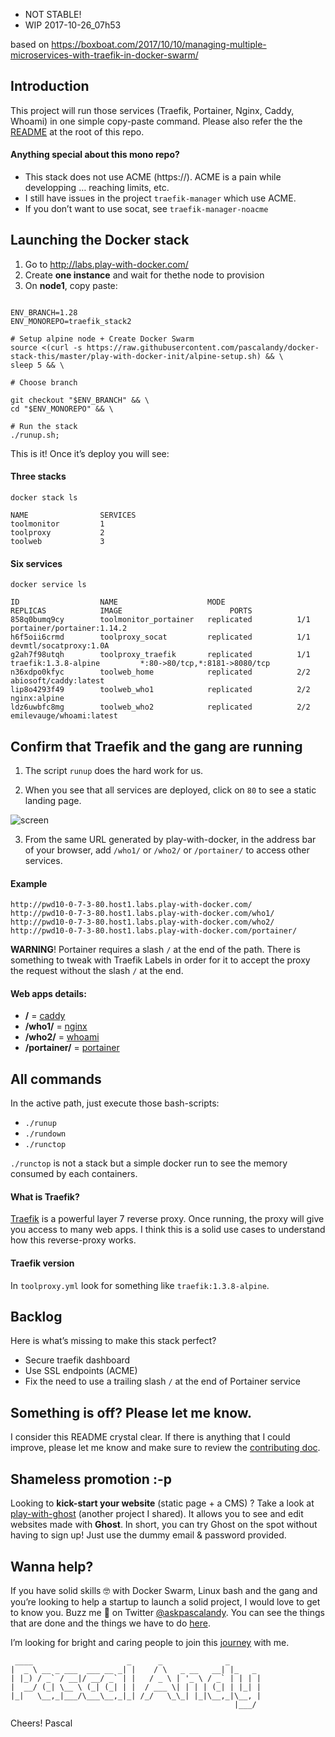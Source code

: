 - NOT STABLE!
- WIP 2017-10-26_07h53

based on https://boxboat.com/2017/10/10/managing-multiple-microservices-with-traefik-in-docker-swarm/


## Introduction
This project will run those services (Traefik, Portainer, Nginx, Caddy, Whoami) in one simple copy-paste command. Please also refer the the [README](https://github.com/pascalandy/docker-stack-this/blob/master/README.md) at the root of this repo.

#### Anything special about this mono repo?
- This stack does not use ACME (https://). ACME is a pain while developping … reaching limits, etc.
- I still have issues in the project `traefik-manager` which use ACME.
- If you don’t want to use socat, see `traefik-manager-noacme`

## Launching the Docker stack
1. Go to http://labs.play-with-docker.com/ 
2. Create **one instance** and wait for thethe node to provision
3. On **node1**, copy paste:

```

ENV_BRANCH=1.28
ENV_MONOREPO=traefik_stack2

# Setup alpine node + Create Docker Swarm
source <(curl -s https://raw.githubusercontent.com/pascalandy/docker-stack-this/master/play-with-docker-init/alpine-setup.sh) && \
sleep 5 && \

# Choose branch

git checkout "$ENV_BRANCH" && \
cd "$ENV_MONOREPO" && \

# Run the stack
./runup.sh;

```

This is it! Once it’s deploy you will see: 

#### Three stacks

```
docker stack ls

NAME                SERVICES
toolmonitor         1
toolproxy           2
toolweb             3
```

#### Six services

```
docker service ls

ID                  NAME                    MODE                REPLICAS            IMAGE                        PORTS
858q0bumq9cy        toolmonitor_portainer   replicated          1/1                 portainer/portainer:1.14.2
h6f5oii6crmd        toolproxy_socat         replicated          1/1                 devmtl/socatproxy:1.0A
g2ah7f98utqh        toolproxy_traefik       replicated          1/1                 traefik:1.3.8-alpine         *:80->80/tcp,*:8181->8080/tcp
n36xdpo0kfyc        toolweb_home            replicated          2/2                 abiosoft/caddy:latest
lip8o4293f49        toolweb_who1            replicated          2/2                 nginx:alpine
ldz6uwbfc8mg        toolweb_who2            replicated          2/2                 emilevauge/whoami:latest
```

## Confirm that Traefik and the gang are running
1. The script `runup` does the hard work for us.

2. When you see that all services are deployed, click on `80` to see a static landing page.

![screen](https://user-images.githubusercontent.com/6694151/31318199-57e7e88a-ac1c-11e7-86a4-61a6172ac7be.png)

3. From the same URL generated by play-with-docker, in the address bar of your browser, add `/who1/` or `/who2/` or `/portainer/` to access other services.

#### Example
```
http://pwd10-0-7-3-80.host1.labs.play-with-docker.com/
http://pwd10-0-7-3-80.host1.labs.play-with-docker.com/who1/
http://pwd10-0-7-3-80.host1.labs.play-with-docker.com/who2/
http://pwd10-0-7-3-80.host1.labs.play-with-docker.com/portainer/
```

**WARNING**! Portainer requires a slash `/` at the end of the path. There is something to tweak with Traefik Labels in order for it to accept the proxy the request without the slash `/` at the end.

#### Web apps details:
- **/** = [caddy](https://hub.docker.com/r/abiosoft/caddy/)
- **/who1/** = [nginx](https://hub.docker.com/_/nginx/)
- **/who2/** = [whoami](https://hub.docker.com/r/emilevauge/whoami/)
- **/portainer/** = [portainer](https://hub.docker.com/r/portainer/portainer//)

## All commands
In the active path, just execute those bash-scripts:

- `./runup`
- `./rundown`
- `./runctop`

`./runctop` is not a stack but a simple docker run to see the memory consumed by each containers.

#### What is Traefik?
[Traefik](https://docs.traefik.io/configuration/backends/docker/) is a powerful layer 7 reverse proxy. Once running, the proxy will give you access to many web apps. I think this is a solid use cases to understand how this reverse-proxy works.

#### Traefik version 
In `toolproxy.yml` look for something like `traefik:1.3.8-alpine`.

## Backlog

Here is what’s missing to make this stack perfect?
 
- Secure traefik dashboard
- Use SSL endpoints (ACME)
- Fix the need to use a trailing slash `/` at the end of Portainer service

## Something is off? Please let me know.
I consider this README crystal clear. If there is anything that I could improve, please let me know and make sure to review the [contributing doc](../CONTRIBUTING.md).

## Shameless promotion :-p
Looking to **kick-start your website** (static page + a CMS) ? Take a look at [play-with-ghost](http://play-with-ghost.com/) (another project I shared). It allows you to see and edit websites made with **Ghost**. In short, you can try Ghost on the spot without having to sign up! Just use the dummy email & password provided.

## Wanna help?
If you have solid skills 🤓 with Docker Swarm, Linux bash and the gang and you’re looking to help a startup to launch a solid project, I would love to get to know you. Buzz me 👋 on Twitter [@askpascalandy](https://twitter.com/askpascalandy). You can see the things that are done and the things we have to do [here](http://firepress.org/blog/technical-challenges-we-are-facing-now/).

I’m looking for bright and caring people to join this [journey](http://firepress.org/blog/tag/from-the-heart/) with me.

```
 ____                     _      _              _
|  _ \ __ _ ___  ___ __ _| |    / \   _ __   __| |_   _
| |_) / _` / __|/ __/ _` | |   / _ \ | '_ \ / _` | | | |
|  __/ (_| \__ \ (_| (_| | |  / ___ \| | | | (_| | |_| |
|_|   \__,_|___/\___\__,_|_| /_/   \_\_| |_|\__,_|\__, |
                                                  |___/
```

Cheers!
Pascal